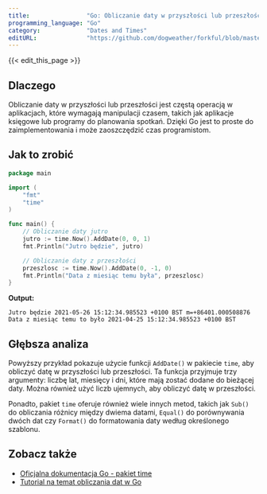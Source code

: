 ```yaml
---
title:                "Go: Obliczanie daty w przyszłości lub przeszłości"
programming_language: "Go"
category:             "Dates and Times"
editURL:              "https://github.com/dogweather/forkful/blob/master/content/pl/go/calculating-a-date-in-the-future-or-past.md"
---
```


{{< edit_this_page >}}

## Dlaczego

Obliczanie daty w przyszłości lub przeszłości jest częstą operacją w aplikacjach, które wymagają manipulacji czasem, takich jak aplikacje księgowe lub programy do planowania spotkań. Dzięki Go jest to proste do zaimplementowania i może zaoszczędzić czas programistom.

## Jak to zrobić

```Go
package main

import (
	"fmt"
	"time"
)

func main() {
	// Obliczanie daty jutro
	jutro := time.Now().AddDate(0, 0, 1)
	fmt.Println("Jutro będzie", jutro)

	// Obliczanie daty z przeszłości
	przeszlosc := time.Now().AddDate(0, -1, 0)
	fmt.Println("Data z miesiąc temu była", przeszlosc)
}
```

**Output:**

```
Jutro będzie 2021-05-26 15:12:34.985523 +0100 BST m=+86401.000508876
Data z miesiąc temu to było 2021-04-25 15:12:34.985523 +0100 BST
```

## Głębsza analiza

Powyższy przykład pokazuje użycie funkcji `AddDate()` w pakiecie `time`, aby obliczyć datę w przyszłości lub przeszłości. Ta funkcja przyjmuje trzy argumenty: liczbę lat, miesięcy i dni, które mają zostać dodane do bieżącej daty. Można również użyć liczb ujemnych, aby obliczyć datę w przeszłości.

Ponadto, pakiet `time` oferuje również wiele innych metod, takich jak `Sub()` do obliczania różnicy między dwiema datami, `Equal()` do porównywania dwóch dat czy `Format()` do formatowania daty według określonego szablonu.

## Zobacz także

- [Oficjalna dokumentacja Go - pakiet time](https://pkg.go.dev/time)
- [Tutorial na temat obliczania dat w Go](https://golangbyexample.com/datetime-operations-go/)